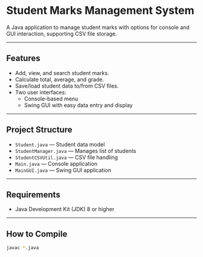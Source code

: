 # Student Marks Management System

A Java application to manage student marks with options for console and GUI interaction, supporting CSV file storage.

---

## Features

- Add, view, and search student marks.
- Calculate total, average, and grade.
- Save/load student data to/from CSV files.
- Two user interfaces:
  - Console-based menu
  - Swing GUI with easy data entry and display

---

## Project Structure

- `Student.java` — Student data model
- `StudentManager.java` — Manages list of students
- `StudentCSVUtil.java` — CSV file handling
- `Main.java` — Console application
- `MainGUI.java` — Swing GUI application

---

## Requirements

- Java Development Kit (JDK) 8 or higher

---

## How to Compile

```bash
javac *.java
